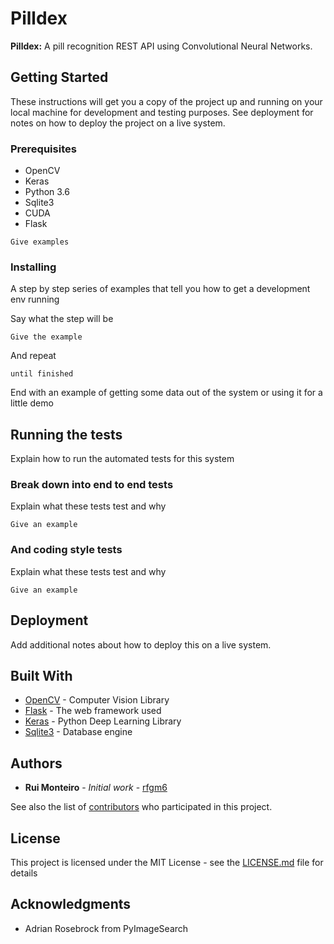 # Pilldex

**Pilldex:** A pill recognition REST API using Convolutional Neural Networks.

## Getting Started

These instructions will get you a copy of the project up and running on your local machine for development and testing purposes. See deployment for notes on how to deploy the project on a live system.

### Prerequisites

- OpenCV
- Keras
- Python 3.6
- Sqlite3
- CUDA
- Flask

```
Give examples
```

### Installing

A step by step series of examples that tell you how to get a development env running

Say what the step will be

```
Give the example
```

And repeat

```
until finished
```

End with an example of getting some data out of the system or using it for a little demo

## Running the tests

Explain how to run the automated tests for this system

### Break down into end to end tests

Explain what these tests test and why

```
Give an example
```

### And coding style tests

Explain what these tests test and why

```
Give an example
```

## Deployment

Add additional notes about how to deploy this on a live system.

## Built With

* [OpenCV](https://github.com/opencv/opencv) - Computer Vision Library
* [Flask](http://flask.pocoo.org/docs/1.0/) - The web framework used
* [Keras](https://keras.io/) - Python Deep Learning Library
* [Sqlite3](https://www.sqlite.org/docs.html) - Database engine


## Authors

* **Rui Monteiro** - *Initial work* - [rfgm6](https://github.com/rfgm6)

See also the list of [contributors](https://github.com/pilldex/graphs/contributors) who participated in this project.

## License

This project is licensed under the MIT License - see the [LICENSE.md](LICENSE.md) file for details

## Acknowledgments

* Adrian Rosebrock from PyImageSearch

